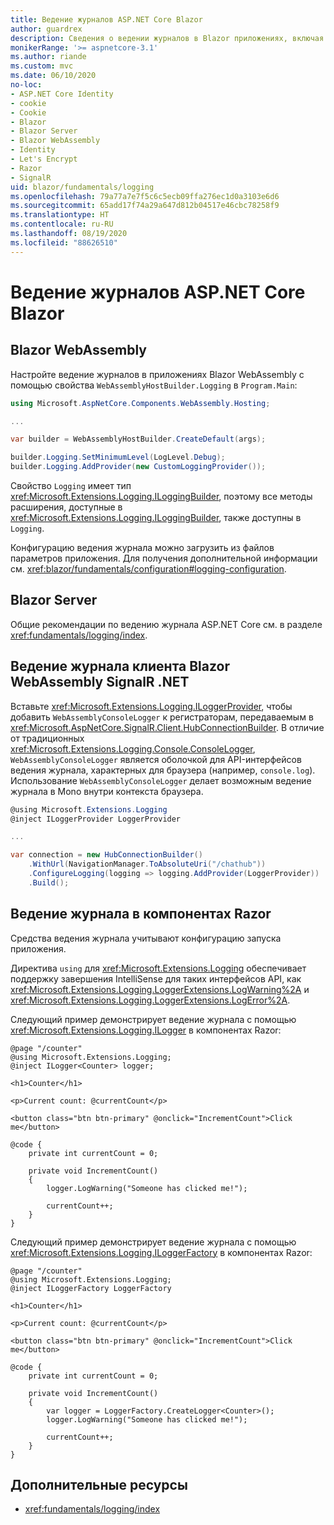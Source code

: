 ```yaml
---
title: Ведение журналов ASP.NET Core Blazor
author: guardrex
description: Сведения о ведении журналов в Blazor приложениях, включая настройку уровня ведения журнала и запись сообщений журнала из компонентов Razor.
monikerRange: '>= aspnetcore-3.1'
ms.author: riande
ms.custom: mvc
ms.date: 06/10/2020
no-loc:
- ASP.NET Core Identity
- cookie
- Cookie
- Blazor
- Blazor Server
- Blazor WebAssembly
- Identity
- Let's Encrypt
- Razor
- SignalR
uid: blazor/fundamentals/logging
ms.openlocfilehash: 79a77a7e7f5c6c5ecb09ffa276ec1d0a3103e6d6
ms.sourcegitcommit: 65add17f74a29a647d812b04517e46cbc78258f9
ms.translationtype: HT
ms.contentlocale: ru-RU
ms.lasthandoff: 08/19/2020
ms.locfileid: "88626510"
---
```

# <a name="aspnet-core-no-locblazor-logging"></a>Ведение журналов ASP.NET Core Blazor

## Blazor WebAssembly

Настройте ведение журналов в приложениях Blazor WebAssembly с помощью свойства `WebAssemblyHostBuilder.Logging` в `Program.Main`:

```csharp
using Microsoft.AspNetCore.Components.WebAssembly.Hosting;

...

var builder = WebAssemblyHostBuilder.CreateDefault(args);

builder.Logging.SetMinimumLevel(LogLevel.Debug);
builder.Logging.AddProvider(new CustomLoggingProvider());
```

Свойство `Logging` имеет тип <xref:Microsoft.Extensions.Logging.ILoggingBuilder>, поэтому все методы расширения, доступные в <xref:Microsoft.Extensions.Logging.ILoggingBuilder>, также доступны в `Logging`.

Конфигурацию ведения журнала можно загрузить из файлов параметров приложения. Для получения дополнительной информации см. <xref:blazor/fundamentals/configuration#logging-configuration>.

## Blazor Server

Общие рекомендации по ведению журнала ASP.NET Core см. в разделе <xref:fundamentals/logging/index>.

## <a name="no-locblazor-webassembly-no-locsignalr-net-client-logging"></a>Ведение журнала клиента Blazor WebAssembly SignalR .NET

Вставьте <xref:Microsoft.Extensions.Logging.ILoggerProvider>, чтобы добавить `WebAssemblyConsoleLogger` к регистраторам, передаваемым в <xref:Microsoft.AspNetCore.SignalR.Client.HubConnectionBuilder>. В отличие от традиционных <xref:Microsoft.Extensions.Logging.Console.ConsoleLogger>, `WebAssemblyConsoleLogger` является оболочкой для API-интерфейсов ведения журнала, характерных для браузера (например, `console.log`). Использование `WebAssemblyConsoleLogger` делает возможным ведение журнала в Mono внутри контекста браузера.

```csharp
@using Microsoft.Extensions.Logging
@inject ILoggerProvider LoggerProvider

...

var connection = new HubConnectionBuilder()
    .WithUrl(NavigationManager.ToAbsoluteUri("/chathub"))
    .ConfigureLogging(logging => logging.AddProvider(LoggerProvider))
    .Build();
```

## <a name="log-in-no-locrazor-components"></a>Ведение журнала в компонентах Razor

Средства ведения журнала учитывают конфигурацию запуска приложения.

Директива `using` для <xref:Microsoft.Extensions.Logging> обеспечивает поддержку завершения IntelliSense для таких интерфейсов API, как <xref:Microsoft.Extensions.Logging.LoggerExtensions.LogWarning%2A> и <xref:Microsoft.Extensions.Logging.LoggerExtensions.LogError%2A>.

Следующий пример демонстрирует ведение журнала с помощью <xref:Microsoft.Extensions.Logging.ILogger> в компонентах Razor:

```razor
@page "/counter"
@using Microsoft.Extensions.Logging;
@inject ILogger<Counter> logger;

<h1>Counter</h1>

<p>Current count: @currentCount</p>

<button class="btn btn-primary" @onclick="IncrementCount">Click me</button>

@code {
    private int currentCount = 0;

    private void IncrementCount()
    {
        logger.LogWarning("Someone has clicked me!");

        currentCount++;
    }
}
```

Следующий пример демонстрирует ведение журнала с помощью <xref:Microsoft.Extensions.Logging.ILoggerFactory> в компонентах Razor:

```razor
@page "/counter"
@using Microsoft.Extensions.Logging;
@inject ILoggerFactory LoggerFactory

<h1>Counter</h1>

<p>Current count: @currentCount</p>

<button class="btn btn-primary" @onclick="IncrementCount">Click me</button>

@code {
    private int currentCount = 0;

    private void IncrementCount()
    {
        var logger = LoggerFactory.CreateLogger<Counter>();
        logger.LogWarning("Someone has clicked me!");

        currentCount++;
    }
}
```

## <a name="additional-resources"></a>Дополнительные ресурсы

* <xref:fundamentals/logging/index>
